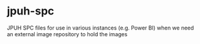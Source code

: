 # jpuh-spc
JPUH SPC files for use in various instances (e.g. Power BI) when we need an external image repository to hold the images

